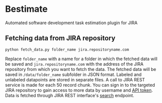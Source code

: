 # Bestimate
Automated software development task estimation plugin for JIRA

## Fetching data from JIRA repository
```
python fetch_data.py folder_name jira.repositoryname.com
```
Replace `folder_name` with a name for a folder in which the fetched data will be saved and `jira.repositoryname.com` with the address of the JIRA repository from which you want to fetch the data. The fetched data will be saved in `/data/folder_name` subfolder in JSON format. Labeled and unlabeled datapoints are stored in separate files. A call to JIRA REST service is made for each 50 record chunk. You can sign in to the targeted JIRA repository to gain access to more data by username and [API token](https://confluence.atlassian.com/cloud/api-tokens-938839638.html). Data is fetched through JIRA REST interface's [search](https://developer.atlassian.com/cloud/jira/platform/rest/#api-api-2-search-get) endpoint.
